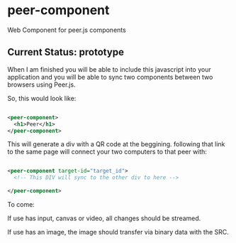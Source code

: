 # peer-component
Web Component for peer.js components

## Current Status: prototype

When I am finished you will be able to include this javascript into your application and you will be able to sync two components between two browsers using Peer.js. 

So, this would look like: 


``` xml

<peer-component>
  <h1>Peer</h1>
</peer-component>

```

This will generate a div with a QR code at the beggining. following that link to the same page will connect your two computers to that peer with: 


```xml  

<peer-component target-id="target_id">
  <!-- This DIV will sync to the other div to here -->
  
</peer-component>


```


To come: 

If use has input, canvas or video, all changes should be streamed. 

If use has an image, the image should transfer via binary data with the SRC. 

